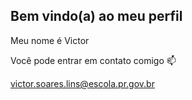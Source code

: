 ## Bem vindo(a) ao meu perfil

Meu nome é Victor

Você pode entrar em contato comigo 📫

victor.soares.lins@escola.pr.gov.br

